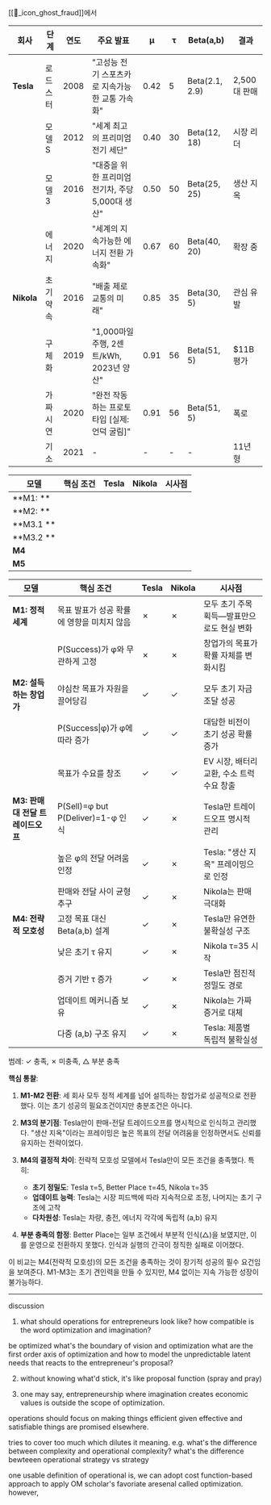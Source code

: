 [[📝_icon_ghost_fraud]]에서

| 회사         | 단계    | 연도   | 주요 발표                           | μ    | τ   | Beta(a,b)      | 결과        |
| ---------- | ----- | ---- | ------------------------------- | ---- | --- | -------------- | --------- |
| **Tesla**  | 로드스터  | 2008 | "고성능 전기 스포츠카로 지속가능한 교통 가속화"     | 0.42 | 5   | Beta(2.1, 2.9) | 2,500대 판매 |
|            | 모델 S  | 2012 | "세계 최고의 프리미엄 전기 세단"             | 0.40 | 30  | Beta(12, 18)   | 시장 리더     |
|            | 모델 3  | 2016 | "대중을 위한 프리미엄 전기차, 주당 5,000대 생산" | 0.50 | 50  | Beta(25, 25)   | 생산 지옥     |
|            | 에너지   | 2020 | "세계의 지속가능한 에너지 전환 가속화"          | 0.67 | 60  | Beta(40, 20)   | 확장 중      |
| **Nikola** | 초기 약속 | 2016 | "배출 제로 교통의 미래"                  | 0.85 | 35  | Beta(30, 5)    | 관심 유발     |
|            | 구체화   | 2019 | "1,000마일 주행, 2센트/kWh, 2023년 양산" | 0.91 | 56  | Beta(51, 5)    | $11B 평가   |
|            | 가짜 시연 | 2020 | "완전 작동하는 프로토타입 [실제: 언덕 굴림]"     | 0.91 | 56  | Beta(51, 5)    | 폭로        |
|            | 기소    | 2021 | -                               | -    | -   | -              | 11년 형     |



| 모델        | 핵심 조건 | Tesla | Nikola | 시사점 |
| --------- | ----- | ----- | ------ | --- |
| **M1: **  |       |       |        |     |
| **M2: **  |       |       |        |     |
| **M3.1 ** |       |       |        |     |
| **M3.2 ** |       |       |        |     |
| **M4**    |       |       |        |     |
| **M5**    |       |       |        |     |



| 모델                     | 핵심 조건                           | Tesla | Nikola | 시사점                        |
| ---------------------- | ------------------------------- | ----- | ------ | -------------------------- |
| **M1: 정적 세계**          | 목표 발표가 성공 확률에 영향을 미치지 않음        | ✗     | ✗      | 모두 초기 주목 획득—발표만으로도 현실 변화   |
|                        | P(Success)가 φ와 무관하게 고정          | ✗     | ✗      | 창업가의 목표가 확률 자체를 변화시킴       |
| **M2: 설득하는 창업가**       | 야심찬 목표가 자원을 끌어당김                | ✓     | ✓      | 모두 초기 자금 조달 성공             |
|                        | P(Success\|φ)가 φ에 따라 증가         | ✓     | ✓      | 대담한 비전이 초기 성공 확률 증가        |
|                        | 목표가 수요를 창조                      | ✓     | ✓      | EV 시장, 배터리 교환, 수소 트럭 수요 창출 |
| **M3: 판매 대 전달 트레이드오프** | P(Sell)=φ but P(Deliver)=1-φ 인식 | ✓     | ✗      | Tesla만 트레이드오프 명시적 관리       |
|                        | 높은 φ의 전달 어려움 인정                 | ✓     | ✗      | Tesla: "생산 지옥" 프레이밍으로 인정   |
|                        | 판매와 전달 사이 균형 추구                 | ✓     | ✗      | Nikola는 판매 극대화             |
| **M4: 전략적 모호성**        | 고정 목표 대신 Beta(a,b) 설계           | ✓     | ✗      | Tesla만 유연한 불확실성 구조         |
|                        | 낮은 초기 τ 유지                      | ✓     | ✗      | Nikola τ=35 시작             |
|                        | 증거 기반 τ 증가                      | ✓     | ✗      | Tesla만 점진적 정밀도 경로          |
|                        | 업데이트 메커니즘 보유                    | ✓     | ✗      | Nikola는 가짜 증거로 대체          |
|                        | 다중 (a,b) 구조 유지                  | ✓     | ✗      | Tesla: 제품별 독립적 불확실성        |
범례: ✓ 충족, ✗ 미충족, △ 부분 충족

**핵심 통찰**:

1. **M1-M2 전환**: 세 회사 모두 정적 세계를 넘어 설득하는 창업가로 성공적으로 전환했다. 이는 초기 성공의 필요조건이지만 충분조건은 아니다.

2. **M3의 분기점**: Tesla만이 판매-전달 트레이드오프를 명시적으로 인식하고 관리했다. "생산 지옥"이라는 프레이밍은 높은 목표의 전달 어려움을 인정하면서도 신뢰를 유지하는 전략이었다.

3. **M4의 결정적 차이**: 전략적 모호성 모델에서 Tesla만이 모든 조건을 충족했다. 특히:
   - **초기 정밀도**: Tesla τ=5, Better Place τ=45, Nikola τ=35
   - **업데이트 능력**: Tesla는 시장 피드백에 따라 지속적으로 조정, 나머지는 초기 구조에 고착
   - **다차원성**: Tesla는 차량, 충전, 에너지 각각에 독립적 (a,b) 유지

4. **부분 충족의 함정**: Better Place는 일부 조건에서 부분적 인식(△)을 보였지만, 이를 운영으로 전환하지 못했다. 인식과 실행의 간극이 정직한 실패로 이어졌다.

이 비교는 M4(전략적 모호성)의 모든 조건을 충족하는 것이 장기적 성공의 필수 요건임을 보여준다. M1-M3는 초기 견인력을 만들 수 있지만, M4 없이는 지속 가능한 성장이 불가능하다.

----

discussion

1. what should operations for entrepreneurs look like? how compatible is the word optimization and imagination? 

be optimized what's the boundary of vision and optimization what are the first order axis of optimization and how to model the unpredictable latent needs that reacts to the entrepreneur's proposal?

2. without knowing what'd stick, it's like proposal function (spray and pray) 

3. one may say, entrepreneurship where imagination creates economic values is outside the scope of optimization. 

operations should focus on making things efficient given effective and satisfiable things are promised elsewhere. 

tries to cover too much which dilutes it meaning. e.g. what's the difference between complexity and operational complexity? what's the difference bewteeen operational strategy vs strategy

one usable definition of operational is, we can adopt cost function-based approach to apply OM scholar's favoriate aresenal called optimization. however, 
